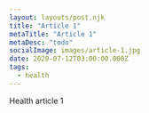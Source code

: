 ```yaml
---
layout: layouts/post.njk
title: "Article 1"
metaTitle: "Article 1"
metaDesc: "todo"
socialImage: images/article-1.jpg
date: 2020-07-12T03:00:00.000Z
tags:
  - health
---
```


Health article 1
